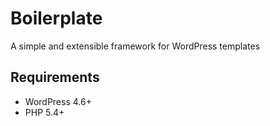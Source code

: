 # Boilerplate
A simple and extensible framework for WordPress templates

## Requirements
- WordPress 4.6+
- PHP 5.4+